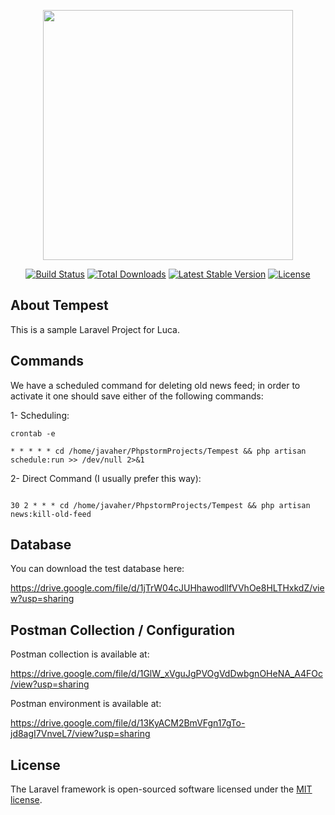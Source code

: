 <p align="center"><img src="https://res.cloudinary.com/dtfbvvkyp/image/upload/v1566331377/laravel-logolockup-cmyk-red.svg" width="400"></p>

<p align="center">
<a href="https://travis-ci.org/laravel/framework"><img src="https://travis-ci.org/laravel/framework.svg" alt="Build Status"></a>
<a href="https://packagist.org/packages/laravel/framework"><img src="https://poser.pugx.org/laravel/framework/d/total.svg" alt="Total Downloads"></a>
<a href="https://packagist.org/packages/laravel/framework"><img src="https://poser.pugx.org/laravel/framework/v/stable.svg" alt="Latest Stable Version"></a>
<a href="https://packagist.org/packages/laravel/framework"><img src="https://poser.pugx.org/laravel/framework/license.svg" alt="License"></a>
</p>

## About Tempest

This is a sample Laravel Project for Luca.

## Commands

We have a scheduled command for deleting old news feed; in order to activate it one should save either of the following commands:

1- Scheduling:

```$xslt
crontab -e

* * * * * cd /home/javaher/PhpstormProjects/Tempest && php artisan schedule:run >> /dev/null 2>&1
```

2- Direct Command (I usually prefer this way):

```$xslt

30 2 * * * cd /home/javaher/PhpstormProjects/Tempest && php artisan news:kill-old-feed

```

## Database

You can download the test database here:

https://drive.google.com/file/d/1jTrW04cJUHhawodllfVVhOe8HLTHxkdZ/view?usp=sharing

## Postman Collection / Configuration

Postman collection is available at:

https://drive.google.com/file/d/1GlW_xVguJgPVOgVdDwbgnOHeNA_A4FOc/view?usp=sharing

Postman environment is available at:

https://drive.google.com/file/d/13KyACM2BmVFgn17gTo-jd8agI7VnveL7/view?usp=sharing


## License

The Laravel framework is open-sourced software licensed under the [MIT license](https://opensource.org/licenses/MIT).
